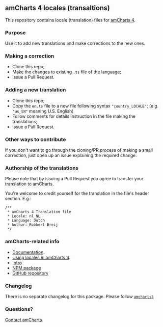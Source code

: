 ## amCharts 4 locales (transaltions)

This repository contains locale (translation) files for [amCharts 4](https://www.amcharts.com/v4).


### Purpose

Use it to add new translations and make corrections to the new ones.


### Making a correction

* Clone this repo;
* Make the changes to existing `.ts` file of the language;
* Issue a Pull Request.


### Adding a new translation

* Clone this repo;
* Copy the `en.ts` file to a new file following syntax `"country_LOCALE"`; (e.g. `"us_EN"` meaning U.S. English)
* Follow comments for details instruction in the file making the translations;
* Issue a Pull Request.


### Other ways to contribute

If you don't want to go through the cloning/PR process of making a small
correction, just open up an issue explaining the required change.


### Authorship of the translations

Please note that by issuing a Pull Request you agree to transfer your
translation to amCharts.

You're welcome to credit yourself for the translation in the file's header
section. E.g.:

```
/**
 * amCharts 4 Translation file
 * Locale: nl_NL
 * Language: Dutch
 * Author: Robbert Breij
 */
```


### amCharts-related info

* [Documentation](https://www.amcharts.com/docs/v4).
* [Using locales in amCharts 4](https://www.amcharts.com/docs/v4/concepts/locales/).
* [Intro](https://www.amcharts.com/v4)
* [NPM package](https://www.npmjs.com/package/@amcharts/amcharts4)
* [GitHub repository](https://github.com/amcharts/amcharts4)


### Changelog

There is no separate changelog for this package. Please follow
[`amcharts4`](https://github.com/amcharts/amcharts4/blob/master/dist/script/CHANGELOG.md)


### Questions?

[Contact amCharts](mailto:contact@amcharts.com).
